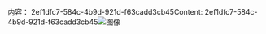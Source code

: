 <span data-ttu-id="9ae08-101">内容： 2ef1dfc7-584c-4b9d-921d-f63cadd3cb45</span><span class="sxs-lookup"><span data-stu-id="9ae08-101">Content: 2ef1dfc7-584c-4b9d-921d-f63cadd3cb45</span></span>![图像](2c71bf16-a1f5-4b81-b8f4-71a7b5ca36fb.png)
